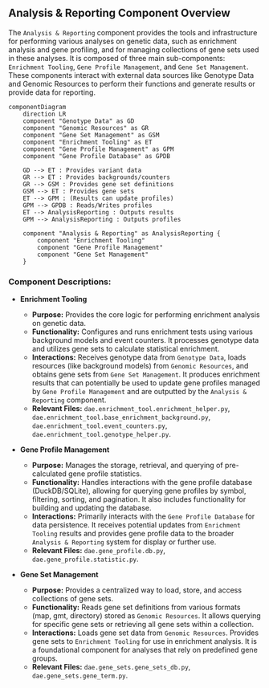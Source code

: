 ## Analysis & Reporting Component Overview

The `Analysis & Reporting` component provides the tools and infrastructure for performing various analyses on genetic data, such as enrichment analysis and gene profiling, and for managing collections of gene sets used in these analyses. It is composed of three main sub-components: `Enrichment Tooling`, `Gene Profile Management`, and `Gene Set Management`. These components interact with external data sources like Genotype Data and Genomic Resources to perform their functions and generate results or provide data for reporting.

```mermaid
componentDiagram
    direction LR
    component "Genotype Data" as GD
    component "Genomic Resources" as GR
    component "Gene Set Management" as GSM
    component "Enrichment Tooling" as ET
    component "Gene Profile Management" as GPM
    component "Gene Profile Database" as GPDB

    GD --> ET : Provides variant data
    GR --> ET : Provides backgrounds/counters
    GR --> GSM : Provides gene set definitions
    GSM --> ET : Provides gene sets
    ET --> GPM : (Results can update profiles)
    GPM --> GPDB : Reads/Writes profiles
    ET --> AnalysisReporting : Outputs results
    GPM --> AnalysisReporting : Outputs profiles

    component "Analysis & Reporting" as AnalysisReporting {
        component "Enrichment Tooling"
        component "Gene Profile Management"
        component "Gene Set Management"
    }
```

### Component Descriptions:

*   **Enrichment Tooling**
    *   **Purpose:** Provides the core logic for performing enrichment analysis on genetic data.
    *   **Functionality:** Configures and runs enrichment tests using various background models and event counters. It processes genotype data and utilizes gene sets to calculate statistical enrichment.
    *   **Interactions:** Receives genotype data from `Genotype Data`, loads resources (like background models) from `Genomic Resources`, and obtains gene sets from `Gene Set Management`. It produces enrichment results that can potentially be used to update gene profiles managed by `Gene Profile Management` and are outputted by the `Analysis & Reporting` component.
    *   **Relevant Files:** `dae.enrichment_tool.enrichment_helper.py`, `dae.enrichment_tool.base_enrichment_background.py`, `dae.enrichment_tool.event_counters.py`, `dae.enrichment_tool.genotype_helper.py`.

*   **Gene Profile Management**
    *   **Purpose:** Manages the storage, retrieval, and querying of pre-calculated gene profile statistics.
    *   **Functionality:** Handles interactions with the gene profile database (DuckDB/SQLite), allowing for querying gene profiles by symbol, filtering, sorting, and pagination. It also includes functionality for building and updating the database.
    *   **Interactions:** Primarily interacts with the `Gene Profile Database` for data persistence. It receives potential updates from `Enrichment Tooling` results and provides gene profile data to the broader `Analysis & Reporting` system for display or further use.
    *   **Relevant Files:** `dae.gene_profile.db.py`, `dae.gene_profile.statistic.py`.

*   **Gene Set Management**
    *   **Purpose:** Provides a centralized way to load, store, and access collections of gene sets.
    *   **Functionality:** Reads gene set definitions from various formats (map, gmt, directory) stored as `Genomic Resources`. It allows querying for specific gene sets or retrieving all gene sets within a collection.
    *   **Interactions:** Loads gene set data from `Genomic Resources`. Provides gene sets to `Enrichment Tooling` for use in enrichment analysis. It is a foundational component for analyses that rely on predefined gene groups.
    *   **Relevant Files:** `dae.gene_sets.gene_sets_db.py`, `dae.gene_sets.gene_term.py`.
